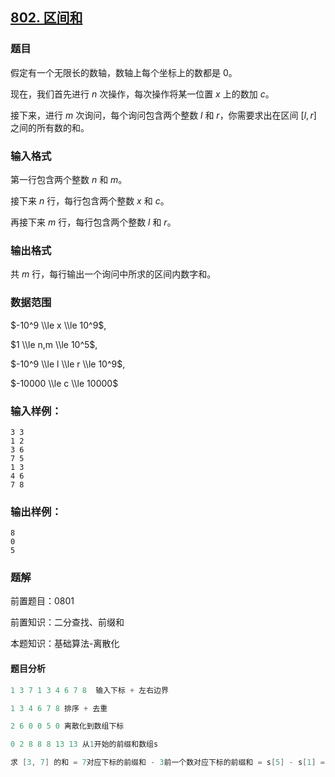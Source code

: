 ## [802\. 区间和](https://www.acwing.com/problem/content/804/)

### 题目

假定有一个无限长的数轴，数轴上每个坐标上的数都是 $0$。

现在，我们首先进行 $n$ 次操作，每次操作将某一位置 $x$ 上的数加 $c$。

接下来，进行 $m$ 次询问，每个询问包含两个整数 $l$ 和 $r$，你需要求出在区间 $[l, r]$ 之间的所有数的和。

### 输入格式

第一行包含两个整数 $n$ 和 $m$。

接下来 $n$ 行，每行包含两个整数 $x$ 和 $c$。

再接下来 $m$ 行，每行包含两个整数 $l$ 和 $r$。

### 输出格式

共 $m$ 行，每行输出一个询问中所求的区间内数字和。

### 数据范围

$-10^9 \\le x \\le 10^9$,

$1 \\le n,m \\le 10^5$,

$-10^9 \\le l \\le r \\le 10^9$,

$-10000 \\le c \\le 10000$

### 输入样例：

```
3 3
1 2
3 6
7 5
1 3
4 6
7 8
```

### 输出样例：

```
8
0
5
```

### 题解

前置题目：0801

前置知识：二分查找、前缀和

本题知识：基础算法-离散化

#### 题目分析

```c
1 3 7 1 3 4 6 7 8  输入下标 + 左右边界

1 3 4 6 7 8 排序 + 去重

2 6 0 0 5 0 离散化到数组下标

0 2 8 8 8 13 13 从1开始的前缀和数组s

求 [3, 7] 的和 = 7对应下标的前缀和 - 3前一个数对应下标的前缀和 = s[5] - s[1] = 11
```

